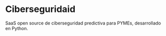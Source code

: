 # Ciberseguridaid
SaaS open source de ciberseguridad predictiva para PYMEs, desarrollado en Python.
